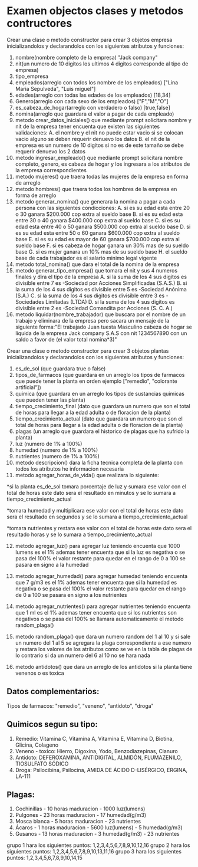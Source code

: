 
# Examen objectos clases y metodos contructores
Crear una clase o metodo constructor para crear 3 objetos empresa inicializandolos y declarandolos con los siguientes atributos y funciones:
1. nombre(nombre completo de la empresa)
"Jack company"
2. nit(un numero de 10 digitos los ultimos 4 digitos corresponde al tipo de empresa)
3. tipo_empresa
4. empleados(arreglo con todos los nombre de los empleados)
["Lina Maria Sepulveda", "Luis miguel"]
5. edades(arreglo con todas las edades de los empleados)
[18,34]
6. Genero(arreglo con cada sexo de los empleados)
["F","M","O"]
7. es_cabeza_de_hogar(arreglo con verdadero o falso)
[true,false]
8. nomina(arreglo que guardara el valor a pagar de cada empleado)
9. metodo crear_datos_iniciales() que mediante prompt solicitara nombre y nit de la empresa tener encuenta que existen las siguientes validaciones:
A. el nombre y el nit no puede estar vacio si se colocan vacio alguno  se deben requerir denuevo los datos
B. el nit de la empresa es un numero de 10 digitos si no es de este tamaño se debe requerir denuevo los 2 datos
10. metodo ingresar_empleado()  que mediante prompt solicitara nombre completo, genero, es cabeza de hogar y los ingresara a los atributos de la empresa correspondientes
11. metodo mujeres() que traera todas las mujeres de la empresa en forma de arreglo
12. metodo hombres() que traera todos los hombres de la empresa en forma de arreglo
13. metodo generar_nomina() que generara la nomina a pagar a cada persona con las siguientes condicciones:
A. si es su edad esta entre 20 o 30 ganara $200.000 cop extra al sueldo base
B. si es su edad esta entre 30 o 40 ganara $400.000 cop extra al sueldo base
C. si es su edad esta entre 40 o 50 ganara $500.000 cop extra al sueldo base
D. si es su edad esta entre 50 o 60 ganara $600.000 cop extra al sueldo base
E. si es su edad es mayor de 60 ganara $700.000 cop extra al sueldo base
F. si es cabeza de hogar ganara un 30% mas de su sueldo base
G. si es mujer ganara un 10% mas de su sueldo base
H. el sueldo base de cada trabajador es el salario minimo legal vigente
14. metodo total_nomina() que dara el total de la nomina de la empresa
15. metodo generar_tipo_empresa() que tomara el nit y sus 4 numeros finales y dira el tipo de la empresa
A. si la suma de los 4 sus digitos es divisible entre 7 es
-Sociedad por Acciones Simplificadas (S.A.S.)
B. si la suma de los 4 sus digitos es divisible entre 5 es
-Sociedad Anónima (S.A.)
C. si la suma de los 4 sus digitos es divisible entre 3 es
-Sociedades Limitadas (LTDA)
D. si la suma de los 4 sus digitos es divisible entre 2 es
-Sociedad Comandita por Acciones (S. C. A.)
16. metodo liquidar(nombre_trabajador) que buscara por el nombre de un trabajo y eliminara de la empresa pero sacara un mensaje de la siguiente forma:"El trabajado Juan tuesta Masculino cabeza de hogar se liquida de la empresa Jack company S.A.S con nit 1234567890 con un saldo a favor de (el valor total nomina*3)"


Crear una clase o metodo constructor para crear 3 objetos plantas inicializandolos y declarandolos con los siguientes atributos y funciones:

1. es_de_sol (que guardara true o false)
2. tipos_de_farmacos (que guardara en un arreglo los tipos de farmacos que puede tener la planta en orden ejemplo ["remedio", "colorante artificial"])
3. quimica (que guardara en un arreglo los tipos de sustancias quimicas que pueden tener las planta)
4. tiempo_crecimiento_final (dato que guardara un numero que son el total de horas para llegar a la edad adulta o de floracion de la planta)
5. tiempo_crecimiento_actual (dato que guardara un numero que son el total de horas para llegar a la edad adulta o de floracion de la planta)
6. plagas (un arreglo que guardara el historico de plagas que ha sufrido la planta)
7. luz (numero de 1% a 100%)
8. humedad  (numero de 1% a 100%)
9. nutrientes  (numero de 1% a 100%)
10. metodo descripcion() dara la ficha tecnica completa de la planta con todos los atributos he informacion necesaria
11. metodo agregar_horas_de_vida() que realizara lo siguiente:

*si la planta es_de_sol tomara porcentaje de luz y sumara ese valor con el total de horas este dato sera el resultado en minutos y se lo sumara a tiempo_crecimiento_actual

*tomara humedad y multiplicara ese valor con el total de horas este dato sera el resultado en segundos y se lo sumara a tiempo_crecimiento_actual

*tomara nutrientes y restara ese valor con el total de horas este dato sera el resultado horas y se lo sumara a tiempo_crecimiento_actual

12. metodo agregar_luz() para agregar luz teniendo encuenta que 1000 lumens es el 1% ademas tener encuenta que si la luz es negativa o se pasa del 100% el valor restante para quedar en el rango de 0 a 100 se pasara en signo a la humedad
13. metodo agregar_humedad() para agregar humedad teniendo encuenta que 7 g/m3 es el 1% ademas tener encuenta que si la humedad es negativa o se pasa del 100% el valor restante para quedar en el rango de 0 a 100 se pasara en signo a los nutrientes
14. metodo agregar_nutrientes() para agregar nutrientes teniendo encuenta que 1 ml es el 1% ademas tener encuenta que si los nutrientes son negativos o se pasa del 100% se llamara automaticamente el metodo random_plaga()
15. metodo random_plaga() que dara un numero random del 1 al 10 y si sale un numero del 1 al 5 se agregara la plaga correspondiente a ese numero y restara los valores de los atributos como se ve en la tabla de plagas de lo contrario si da un numero del 6 al 10 no se hara nada

16. metodo antidotos() que dara un arreglo de los antidotos si la planta tiene venenos o es toxica

## Datos complementarios:
Tipos de farmacos:
"remedio", "veneno", "antídoto", "droga"

## Quimicos segun su tipo:
1. Remedio:
Vitamina C, Vitamina A, Vitamina E, Vitamina D, Biotina, Glicina, Colageno
2. Veneno - toxico:
Hierro, Digoxina, Yodo, Benzodiazepinas, Cianuro
3. Antidoto:
DEFEROXAMINA, ANTIDIGITAL, ALMIDÓN, FLUMAZENILO, TIOSULFATO SÓDICO
4. Droga:
Psilocibina, Psilocina, AMIDA DE ÁCIDO D-LISÉRGICO, ERGINA, LA-111

## Plagas:
1. Cochinillas - 10 horas maduracion - 1000 luz(lumens)
2. Pulgones - 23 horas maduracion - 17 humedad(g/m3)
3. Mosca blanca - 5 horas maduracion - 23 nutrientes
4. Ácaros - 1 horas maduracion - 5600 luz(lumens) - 5 humedad(g/m3)
5. Gusanos - 13 horas maduracion - 3 humedad(g/m3) - 23 nutrientes

grupo 1 hara los siguientes puntos:
1,2,3,4,5,6,7,8,9,10,12,16
grupo 2 hara los siguientes puntos:
1,2,3,4,5,6,7,8,9,10,13,11,16
grupo 3 hara los siguientes puntos:
1,2,3,4,5,6,7,8,9,10,14,15